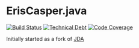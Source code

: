 # ErisCasper.java

[![Build Status](https://travis-ci.org/princesslana/ErisCasper.java.svg?branch=master)](https://travis-ci.org/princesslana/ErisCasper.java)
[![Technical Debt](https://sonarcloud.io/api/project_badges/measure?project=com.github.princesslana%3AErisCasper.java&metric=sqale_index)](https://sonarcloud.io/dashboard?id=com.github.princesslana%3AErisCasper.java)
[![Code Coverage](https://sonarcloud.io/api/project_badges/measure?project=com.github.princesslana%3AErisCasper.java&metric=coverage)](https://sonarcloud.io/dashboard?id=com.github.princesslana%3AErisCasper.java)

Initially started as a fork of [JDA](https://github.com/DV8FromTheWorld/JDA)

